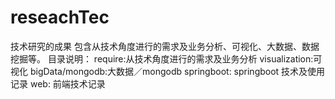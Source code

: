 # reseachTec
技术研究的成果
包含从技术角度进行的需求及业务分析、可视化、大数据、数据挖掘等。
目录说明：
require:从技术角度进行的需求及业务分析
visualization:可视化
bigData/mongodb:大数据／mongodb
springboot: springboot 技术及使用记录
web: 前端技术记录
